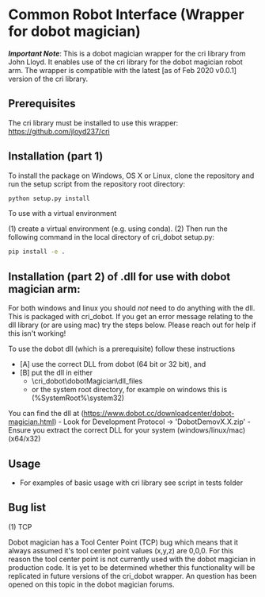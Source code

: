 # Common Robot Interface (Wrapper for dobot magician)

***Important Note***: This is a dobot magician wrapper for the cri library from John Lloyd. It enables use of the cri library for the dobot magician robot arm. The wrapper is compatible with the latest [as of Feb 2020 v0.0.1] version of the cri library.


## Prerequisites
The cri library must be installed to use this wrapper: https://github.com/jloyd237/cri

## Installation (part 1)

To install the package on Windows, OS X or Linux, clone the repository and run the setup script from the repository root directory:

```sh
python setup.py install
```

To use with a virtual environment

(1) create a virtual environment (e.g. using conda). 
(2) Then run the following command in the local directory of cri_dobot setup.py: 

```sh
pip install -e . 
```

## Installation (part 2) of .dll for use with dobot magician arm: 

For both windows and linux you should *not* need to do anything with the dll. This is packaged with cri_dobot. If you get an error message relating to the dll library (or are using mac) try the steps below. Please reach out for help if this isn't working!

To use the dobot dll (which is a prerequisite) follow these instructions 
- [A] use the correct DLL from dobot (64 bit or 32 bit), and
- [B] put the dll in either 
  - \cri_dobot\dobotMagician\dll_files
  - or the system root directory, for example on windows this is (%SystemRoot%\system32)

You can find the dll at (https://www.dobot.cc/downloadcenter/dobot-magician.html) - Look for Development Protocol -> 'DobotDemovX.X.zip' - Ensure you extract the correct DLL for your system (windows/linux/mac) (x64/x32)

## Usage

- For examples of basic usage with cri library see script in tests folder

## Bug list

(1) TCP

Dobot magician has a Tool Center Point (TCP) bug which means that it always assumed it's tool center point values (x,y,z) are 0,0,0. For this reason the tool center point is not currently used with the dobot magician in production code. It is yet to be determined whether this functionality will be replicated in future versions of the cri_dobot wrapper. An question has been opened on this topic in the dobot magician forums.
